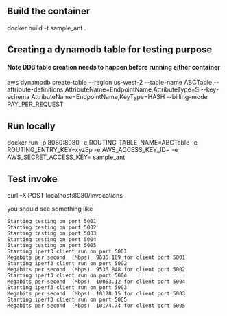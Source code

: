 ## Build the container 

docker build -t sample_ant .

## Creating a dynamodb table for testing purpose

#### Note DDB table creation  needs to happen before running either container
aws dynamodb create-table --region us-west-2 --table-name ABCTable --attribute-definitions AttributeName=EndpointName,AttributeType=S --key-schema AttributeName=EndpointName,KeyType=HASH  --billing-mode PAY_PER_REQUEST

## Run locally 

docker run -p 8080:8080 -e ROUTING_TABLE_NAME=ABCTable -e ROUTING_ENTRY_KEY=xyzEp  -e AWS_ACCESS_KEY_ID=<your-key> -e AWS_SECRET_ACCESS_KEY=<your-secret> sample_ant 

## Test invoke 

curl -X POST localhost:8080/invocations

you should see something like 
```
Starting testing on port 5001
Starting testing on port 5002
Starting testing on port 5003
Starting testing on port 5004
Starting testing on port 5005
Starting iperf3 client run on port 5001
Megabits per second  (Mbps)  9636.109 for client port 5001
Starting iperf3 client run on port 5002
Megabits per second  (Mbps)  9536.848 for client port 5002
Starting iperf3 client run on port 5004
Megabits per second  (Mbps)  10053.12 for client port 5004
Starting iperf3 client run on port 5003
Megabits per second  (Mbps)  10128.15 for client port 5003
Starting iperf3 client run on port 5005
Megabits per second  (Mbps)  10174.74 for client port 5005
```
